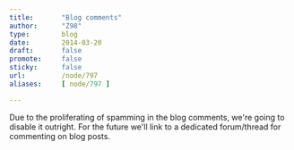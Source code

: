 ```yaml
---
title:       "Blog comments"
author:      "Z98"
type:        blog
date:        2014-03-20
draft:       false
promote:     false
sticky:      false
url:         /node/797
aliases:     [ node/797 ]

---
```


<p>Due to the proliferating of spamming in the blog comments, we're going to disable it outright. For the future we'll link to a dedicated forum/thread for commenting on blog posts.</p>
